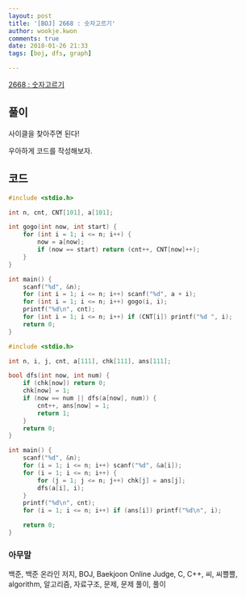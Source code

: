 ```yaml
---
layout: post
title: '[BOJ] 2668 : 숫자고르기'
author: wookje.kwon
comments: true
date: 2018-01-26 21:33
tags: [boj, dfs, graph]

---
```


[2668 : 숫자고르기](https://www.acmicpc.net/problem/2668)

## 풀이

사이클을 찾아주면 된다!

우아하게 코드를 작성해보자.

## 코드

```cpp
#include <stdio.h>

int n, cnt, CNT[101], a[101];

int gogo(int now, int start) {
	for (int i = 1; i <= n; i++) {
		now = a[now];
		if (now == start) return (cnt++, CNT[now]++);
	}
}

int main() {
	scanf("%d", &n);
	for (int i = 1; i <= n; i++) scanf("%d", a + i);
	for (int i = 1; i <= n; i++) gogo(i, i);
	printf("%d\n", cnt);
	for (int i = 1; i <= n; i++) if (CNT[i]) printf("%d ", i);
	return 0;
}
```

```cpp
#include <stdio.h>

int n, i, j, cnt, a[111], chk[111], ans[111];

bool dfs(int now, int num) {
	if (chk[now]) return 0;
	chk[now] = 1;
	if (now == num || dfs(a[now], num)) {
		cnt++, ans[now] = 1;
		return 1;
	}
	return 0;
}

int main() {
	scanf("%d", &n);
	for (i = 1; i <= n; i++) scanf("%d", &a[i]);
	for (i = 1; i <= n; i++) {
		for (j = 1; j <= n; j++) chk[j] = ans[j];
		dfs(a[i], i);
	}
	printf("%d\n", cnt);
	for (i = 1; i <= n; i++) if (ans[i]) printf("%d\n", i);

	return 0;
}
```

### 아무말  
백준, 백준 온라인 저지, BOJ, Baekjoon Online Judge, C, C++, 씨, 씨쁠쁠, algorithm, 알고리즘, 자료구조, 문제, 문제 풀이, 풀이
